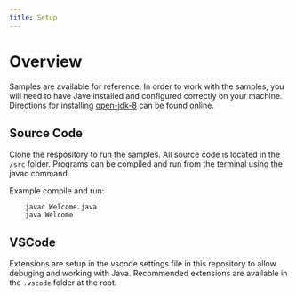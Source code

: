 ```yaml
---
title: Setup
---
```


# Overview

Samples are available for reference.  In order to work with the samples, you will need to have Jave installed and configured correctly on your machine.  Directions for installing [open-jdk-8](https://openjdk.org/install/) can be found online.

## Source Code

Clone the respository to run the samples. All source code is located in the `/src` folder.
Programs can be compiled and run from the terminal using the javac command.

Example compile and run:

````
    javac Welcome.java
    java Welcome
````

## VSCode

Extensions are setup in the vscode settings file in this repository to allow debuging and working with Java.  Recommended extensions are available in the `.vscode` folder at the root.